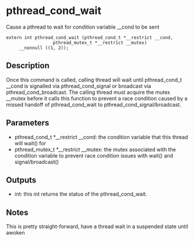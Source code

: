 # pthread_cond_wait
Cause a pthread to wait for condition variable __cond to be sent

```
extern int pthread_cond_wait (pthread_cond_t *__restrict __cond,
			      pthread_mutex_t *__restrict __mutex)
     __nonnull ((1, 2));
```

## Description
Once this command is called, calling thread will wait until pthread_cond_t __cond is signalled via pthread_cond_signal or broadcast via pthread_cond_broadcast. The calling thread must acquire the mutex __mutex before it calls this function to prevent a race condition caused by a missed handoff of pthread_cond_wait to pthread_cond_signal/broadcast.

## Parameters
* pthread_cond_t *__restrict __cond: the condition variable that this thread will wait() for
* pthread_mutex_t *__restrict __mutex: the mutex associated with the condition variable to prevent race condition issues with wait() and signal/broadcast() 

## Outputs
* int: this int returns the status of the pthread_cond_wait.

## Notes
This is pretty straight-forward, have a thread wait in a suspended state until awoken
